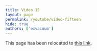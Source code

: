 ```yaml
---
title: Video 15
layout: page
permalink: /youtube/video-fifteen
hide: true
authors: ['exvacuum']
---
```


<html>
<head>
    <script type="text/javascript">
        window.location.replace("./#video-fifteen");
    </script>
</head>
<body>
<p>This page has been relocated to <a href="./#video-fifteen">this link</a>.</p>
</body>
</html>